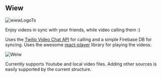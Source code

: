 ## Wiew 

![wiewLogoTs](https://user-images.githubusercontent.com/31413064/104846069-a2ba7c00-58fe-11eb-9d7b-b6dd1496f6a3.png)

Enjoy videos in sync with your friends, while video calling them :)

Uses the [Twilio Video Chat API](https://github.com/twilio/twilio-video-app-react) for calling and a simple Firebase DB for syncing.
Uses the awesome [react-player](https://github.com/cookpete/react-player) library for playing the videos.

![Weiw](https://user-images.githubusercontent.com/31413064/104846066-9f26f500-58fe-11eb-8eea-7734e1a7662f.JPG)

Currently supports Youtube and local video files. Adding other sources is easily supported by the current structure.
